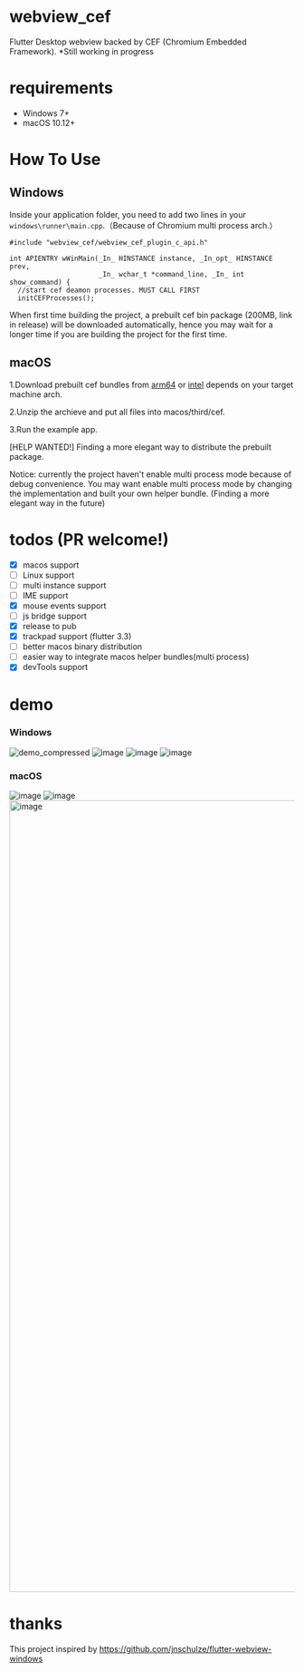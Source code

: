 # webview_cef
Flutter Desktop webview backed by CEF (Chromium Embedded Framework). *Still working in progress

# requirements
- Windows 7+
- macOS 10.12+

# How To Use
## Windows
Inside your application folder, you need to add two lines in your ```windows\runner\main.cpp```.（Because of Chromium multi process arch.）
```
#include "webview_cef/webview_cef_plugin_c_api.h"

int APIENTRY wWinMain(_In_ HINSTANCE instance, _In_opt_ HINSTANCE prev,
                      _In_ wchar_t *command_line, _In_ int show_command) {
  //start cef deamon processes. MUST CALL FIRST
  initCEFProcesses();
```
When first time building the project, a prebuilt cef bin package (200MB, link in release) will be downloaded automatically, hence you may wait for a longer time if you are building the project for the first time.

## macOS
1.Download prebuilt cef bundles from [arm64](https://github.com/hlwhl/webview_cef/releases/download/prebuilt_cef_bin_mac/CEFbins-mac103.0.12-arm64.zip) or [intel](https://github.com/hlwhl/webview_cef/releases/download/prebuilt_cef_bin_mac_intel/mac103.0.12-Intel.zip) depends on your target machine arch.

2.Unzip the archieve and put all files into macos/third/cef.

3.Run the example app.

[HELP WANTED!] Finding a more elegant way to distribute the prebuilt package.

Notice: currently the project haven't enable multi process mode because of debug convenience. You may want enable multi process mode by changing the implementation and built your own helper bundle. (Finding a more elegant way in the future)

# todos (PR welcome!)
- [x] macos support
- [ ] Linux support
- [ ] multi instance support
- [ ] IME support
- [x] mouse events support
- [ ] js bridge support
- [x] release to pub
- [x] trackpad support (flutter 3.3)
- [ ] better macos binary distribution
- [ ] easier way to integrate macos helper bundles(multi process)
- [x] devTools support

# demo
### Windows
![demo_compressed](https://user-images.githubusercontent.com/7610615/190432410-c53ef1c4-33c2-461b-af29-b0ecab983579.gif)
![image](https://user-images.githubusercontent.com/7610615/190431027-6824fac1-015d-4091-b034-dd58f79adbcb.png)
![image](https://user-images.githubusercontent.com/7610615/190431037-62ba0ea7-f7d1-4fca-8ce1-596a0a508f93.png)
![image](https://user-images.githubusercontent.com/7610615/195815041-b9ec4da8-560f-4257-9303-f03a016da5c6.png)

### macOS
![image](https://user-images.githubusercontent.com/7610615/190911381-db88cf33-70a2-4abc-9916-e563e54eb3f9.png)
![image](https://user-images.githubusercontent.com/7610615/190911410-bd01e912-5482-4f9e-9dae-858874e5aaed.png)
<img width="1397" alt="image" src="https://user-images.githubusercontent.com/7610615/195818746-e5adf0ef-dc8c-48ad-9b11-e552ca65b08a.png">

# thanks
This project inspired by https://github.com/jnschulze/flutter-webview-windows
